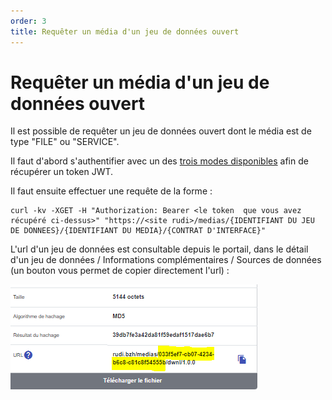 ```yaml
---
order: 3
title: Requêter un média d'un jeu de données ouvert
---
```


# Requêter un média d'un jeu de données ouvert


Il est possible de requêter un jeu de données ouvert dont le média est de type "FILE" ou "SERVICE".

Il faut d'abord s'authentifier avec un des [trois modes disponibles](../_authentification/authentification.md) afin de récupérer un token JWT.

Il faut ensuite effectuer une requête de la forme :

```
curl -kv -XGET -H "Authorization: Bearer <le token  que vous avez récupéré ci-dessus>" "https://<site rudi>/medias/{IDENTIFIANT DU JEU DE DONNEES}/{IDENTIFIANT DU MEDIA}/{CONTRAT D'INTERFACE}"
```

L'url d'un jeu de données est consultable depuis le portail, dans le détail d'un jeu de données / Informations complémentaires / Sources de données (un bouton vous permet de copier directement l'url) : 

![Request API](/assets/images/open-data/request-api.png)

